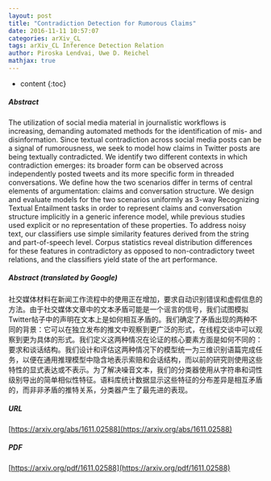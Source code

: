 ```yaml
---
layout: post
title: "Contradiction Detection for Rumorous Claims"
date: 2016-11-11 10:57:07
categories: arXiv_CL
tags: arXiv_CL Inference Detection Relation
author: Piroska Lendvai, Uwe D. Reichel
mathjax: true
---
```


* content
{:toc}

##### Abstract
The utilization of social media material in journalistic workflows is increasing, demanding automated methods for the identification of mis- and disinformation. Since textual contradiction across social media posts can be a signal of rumorousness, we seek to model how claims in Twitter posts are being textually contradicted. We identify two different contexts in which contradiction emerges: its broader form can be observed across independently posted tweets and its more specific form in threaded conversations. We define how the two scenarios differ in terms of central elements of argumentation: claims and conversation structure. We design and evaluate models for the two scenarios uniformly as 3-way Recognizing Textual Entailment tasks in order to represent claims and conversation structure implicitly in a generic inference model, while previous studies used explicit or no representation of these properties. To address noisy text, our classifiers use simple similarity features derived from the string and part-of-speech level. Corpus statistics reveal distribution differences for these features in contradictory as opposed to non-contradictory tweet relations, and the classifiers yield state of the art performance.

##### Abstract (translated by Google)
社交媒体材料在新闻工作流程中的使用正在增加，要求自动识别错误和虚假信息的方法。由于社交媒体文章中的文本矛盾可能是一个谣言的信号，我们试图模拟Twitter帖子中的声明在文本上是如何相互矛盾的。我们确定了矛盾出现的两种不同的背景：它可以在独立发布的推文中观察到更广泛的形式，在线程交谈中可以观察到更为具体的形式。我们定义这两种情况在论证的核心要素方面是如何不同的：要求和谈话结构。我们设计和评估这两种情况下的模型统一为三维识别语篇完成任务，以便在通用推理模型中隐含地表示索赔和会话结构，而以前的研究则使用这些特性的显式表达或不表示。为了解决噪音文本，我们的分类器使用从字符串和词性级别导出的简单相似性特征。语料库统计数据显示这些特征的分布差异是相互矛盾的，而非非矛盾的推特关系，分类器产生了最先进的表现。

##### URL
[https://arxiv.org/abs/1611.02588](https://arxiv.org/abs/1611.02588)

##### PDF
[https://arxiv.org/pdf/1611.02588](https://arxiv.org/pdf/1611.02588)

